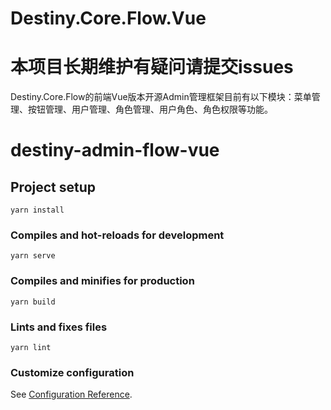 # Destiny.Core.Flow.Vue

# 本项目长期维护有疑问请提交issues

   Destiny.Core.Flow的前端Vue版本开源Admin管理框架目前有以下模块：菜单管理、按钮管理、用户管理、角色管理、用户角色、角色权限等功能。


# destiny-admin-flow-vue

## Project setup

```
yarn install
```

### Compiles and hot-reloads for development

```
yarn serve
```

### Compiles and minifies for production

```
yarn build
```

### Lints and fixes files

```
yarn lint
```

### Customize configuration

See [Configuration Reference](https://cli.vuejs.org/config/).
